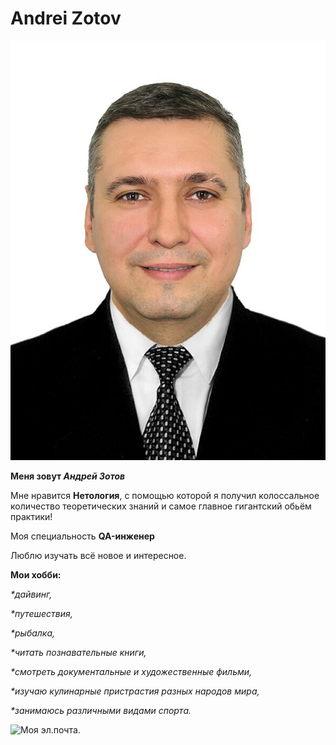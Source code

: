 # Andrei Zotov
![Моё фото](IMG-20180119-WA0000.jpg)

**Меня зовут _Андрей Зотов_**

Мне нравится **Нетология**, с помощью которой я получил колоссальное количество теоретических знаний и самое главное гигантский обьём практики!

Моя специальность **QA-инженер**

Люблю изучать всё новое и интересное.

 **Мои хобби:**

_*дайвинг,_

_*путешествия,_

_*рыбалка,_

_*читать познавательные книги,_

_*смотреть документальные и художественные фильми,_

_*изучаю кулинарные пристрастия разных народов мира,_

_*занимаюсь различными видами спорта._

![Моя эл.почта](777zotov@mail.ru).